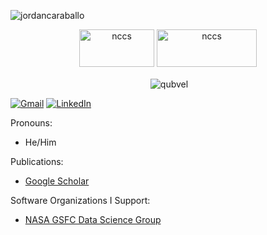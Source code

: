 <p align="left"> <img src="https://komarev.com/ghpvc/?username=jordancaraballo" alt="jordancaraballo" /> </p>

<p align="center">
  <img src="https://www.nccs.nasa.gov/sites/default/files/NCCS_logo.png" alt="nccs" width="120" height="60"/>
  <img src="https://images.squarespace-cdn.com/content/v1/55d2a0e2e4b0cb42737278a2/1442984888864-9ZJY7ZRGS9DWLPIBC59Q/nasa+goddard+logo?format=1000w" alt="nccs" width="160" height="60"/>
</p>

<p align="center">&nbsp;<img align="center" src="https://github-readme-stats.vercel.app/api?username=jordancaraballo&show_icons=true&hide_border=true&hide_title=true&include_all_commits=true" alt="qubvel" /></p>

[![Gmail](https://img.shields.io/badge/Gmail-D14836?style=for-the-badge&logo=gmail&logoColor=white)](mailto:jordan.a.caraballo.vega@gmail.com)
[![LinkedIn](https://img.shields.io/badge/LinkedIn-0077B5?style=for-the-badge&logo=linkedin&logoColor=white)](https://www.linkedin.com/in/jordancaraballovega/)

Pronouns:
* He/Him

Publications:
* [Google Scholar](https://scholar.google.com/citations?hl=es&user=2IB5HgIAAAAJ)

Software Organizations I Support:

* [NASA GSFC Data Science Group](https://github.com/nasa-nccs-hpda)
